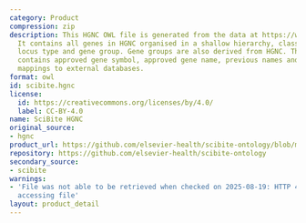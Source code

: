 ```yaml
---
category: Product
compression: zip
description: This HGNC OWL file is generated from the data at https://www.genenames.org/.
  It contains all genes in HGNC organised in a shallow hierarchy, classified by their
  locus type and gene group. Gene groups are also derived from HGNC. The ontology
  contains approved gene symbol, approved gene name, previous names and symbols and
  mappings to external databases.
format: owl
id: scibite.hgnc
license:
  id: https://creativecommons.org/licenses/by/4.0/
  label: CC-BY-4.0
name: SciBite HGNC
original_source:
- hgnc
product_url: https://github.com/elsevier-health/scibite-ontology/blob/main/hgnc_2025_02_04.owl.zip
repository: https://github.com/elsevier-health/scibite-ontology
secondary_source:
- scibite
warnings:
- 'File was not able to be retrieved when checked on 2025-08-19: HTTP 404 error when
  accessing file'
layout: product_detail
---
```

